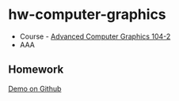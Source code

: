 
# hw-computer-graphics

* Course - [Advanced Computer Graphics 104-2](http://selquery.ttu.edu.tw/Main/syllabusview.php?SbjNo=I5370)
* AAA

## Homework ##
[Demo on Github](http://ak532892.github.io/hw-computer-graphics/index.html)
